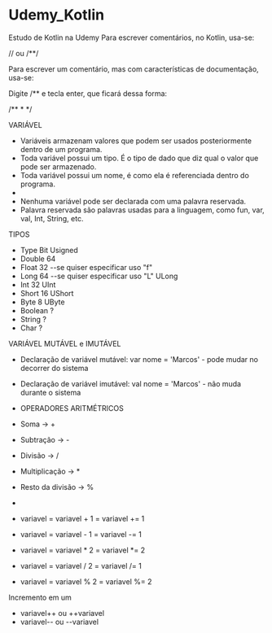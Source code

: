 # Udemy_Kotlin
Estudo de Kotlin na Udemy
Para escrever comentários, no Kotlin, usa-se:

// ou /**/

Para escrever um comentário, mas com características de documentação, usa-se:

Digite /** e tecla enter, que ficará dessa forma:

/**
*
*/

VARIÁVEL
* Variáveis armazenam valores que podem ser usados posteriormente dentro de um programa.
* Toda variável possui um tipo. É o tipo de dado que diz qual o valor que pode ser armazenado.
* Toda variável possui um nome, é como ela é referenciada dentro do programa.
*
* Nenhuma variável pode ser declarada com uma palavra reservada.
* Palavra reservada são palavras usadas para a linguagem, como fun, var, val, Int, String, etc.


TIPOS
* Type	    Bit                                     Usigned
* Double	64
* Float	    32  --se quiser especificar uso "f"
* Long	    64  --se quiser especificar uso "L"     ULong
* Int	    32                                      UInt
* Short	    16                                      UShort
* Byte	     8                                      UByte
* Boolean ?
* String  ?
* Char    ?

VARIÁVEL MUTÁVEL e IMUTÁVEL
* Declaração de variável mutável: var nome = 'Marcos' - pode mudar no decorrer do sistema
* Declaração de variável imutável: val nome = 'Marcos' - não muda durante o sistema


* OPERADORES ARITMÉTRICOS

* Soma             ->  +
* Subtração        ->  -
* Divisão          -> /
* Multiplicação    -> *
* Resto da divisão -> %
*
* variavel = variavel + 1 = variavel += 1
* variavel = variavel - 1 = variavel -= 1
* variavel = variavel * 2 = variavel *= 2
* variavel = variavel / 2 = variavel /= 1
* variavel = variavel % 2 = variavel %= 2

Incremento em um
* variavel++ ou ++variavel
* variavel-- ou --variavel